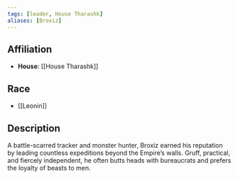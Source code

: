 ```yaml
---
tags: [leader, House Tharashk]
aliases: [Broxiz]
---
```


## Affiliation
- **House**: [[House Tharashk]]

## Race
- [[Leonin]]

## Description
A battle-scarred tracker and monster hunter, Broxiz earned his reputation by leading countless expeditions beyond the Empire’s walls. Gruff, practical, and fiercely independent, he often butts heads with bureaucrats and prefers the loyalty of beasts to men.

